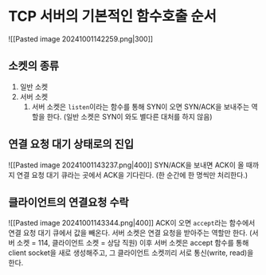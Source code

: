 # TCP 서버의 기본적인 함수호출 순서
![[Pasted image 20241001142259.png|300]]
## 소켓의 종류
1. 일반 소켓
2. 서버 소켓
	1. 서버 소켓은 `listen`이라는 함수를 통해 SYN이 오면 SYN/ACK을 보내주는 역할을 한다. (일반 소켓은 SYN이 와도 별다른 대처를 하지 않음)

## 연결 요청 대기 상태로의 진입
![[Pasted image 20241001143237.png|400]]
SYN/ACK을 보내면 ACK이 올 때까지 연결 요청 대기 큐라는 곳에서 ACK을 기다린다. (한 순간에 한 명씩만 처리한다.)
## 클라이언트의 연결요청 수락
![[Pasted image 20241001143344.png|400]]
ACK이 오면 `accept`라는 함수에서 연결 요청 대기 큐에서 값을 빼온다.
서버 소켓은 연결 요청을 받아주는 역할만 한다. (서버 소켓 = 114, 클라이언트 소켓 = 상담 직원)
이후 서버 소켓은 accept 함수를 통해 client socket을 새로 생성해주고, 그 클라이언트 소켓끼리 서로 통신(write, read)을 한다.
